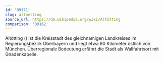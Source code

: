 ```yaml
---
id: '09171'
slug: altoetting
source_url: https://de.wikipedia.org/wiki/Altötting
comparison: '09162'
---
```


Altötting () ist die Kreisstadt des gleichnamigen Landkreises im Regierungsbezirk Oberbayern und liegt etwa 90 Kilometer östlich von München. Überregionale Bedeutung erfährt die Stadt als Wallfahrtsort mit Gnadenkapelle.
